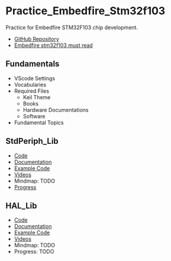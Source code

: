 # Practice_Embedfire_Stm32f103

Practice for Embedfire STM32F103 chip development.

- [GitHub Repository](https://github.com/Embedfire-stm32f103-zhinanzhe)
- [Embedfire stm32f103 must read](https://github.com/Embedfire-stm32f103-zhinanzhe/ebf_stm32f103_zhinanzhe_must_read/tree/master)

## Fundamentals

- VScode Settings
- Vocabularies
- Required Files
  - Keil Theme
  - Books
  - Hardware Documentations
  - Software
- Fundamental Topics

## StdPeriph_Lib

- [Code](01_StdPeriph_Lib/README.md)
- [Documentation](https://doc.embedfire.com/mcu/stm32/f103zhinanzhe/std/zh/latest/index.html)
- [Example Code](https://github.com/Embedfire-stm32f103-zhinanzhe/ebf_stm32f103_zhinanzhe_std_code)
- [Videos](https://space.bilibili.com/356820657/search/video?keyword=150)
- Mindmap: TODO
- [Progress](https://www.bilibili.com/video/BV1Ss411M75x/?p=5&spm_id_from=pageDriver&vd_source=75275452d1d334b4d80721d4823e4631)

## HAL_Lib

- [Code](02_HAL_Lib/README.md)
- [Documentation](https://doc.embedfire.com/mcu/stm32/f103zhinanzhe/hal/zh/latest/index.html)
- [Example Code](https://github.com/Embedfire-stm32f103-zhinanzhe/ebf_stm32f103_zhinanzhe_hal_code)
- [Videos](https://www.bilibili.com/video/BV18X4y1M763/?vd_source=75275452d1d334b4d80721d4823e4631)
- Mindmap: TODO
- Progress: TODO
